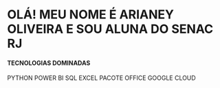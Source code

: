 # OLÁ! MEU NOME É ARIANEY OLIVEIRA E SOU ALUNA DO SENAC RJ

#### TECNOLOGIAS DOMINADAS

PYTHON
POWER BI
SQL
EXCEL
PACOTE OFFICE
GOOGLE CLOUD
